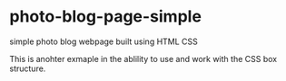 # photo-blog-page-simple
simple photo blog webpage built using HTML CSS

This is anohter exmaple in the ablility to use and work with the CSS box structure.  
